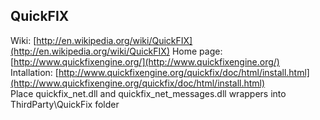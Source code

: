 ## QuickFIX

Wiki: [http://en.wikipedia.org/wiki/QuickFIX](http://en.wikipedia.org/wiki/QuickFIX)
Home page: [http://www.quickfixengine.org/](http://www.quickfixengine.org/)<br />
Intallation: [http://www.quickfixengine.org/quickfix/doc/html/install.html](http://www.quickfixengine.org/quickfix/doc/html/install.html)<br />
Place quickfix_net.dll and quickfix_net_messages.dll wrappers into ThirdParty\QuickFix folder
